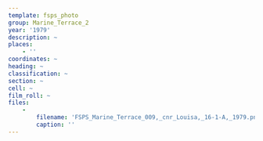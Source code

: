 ```yaml
---
template: fsps_photo
group: Marine_Terrace_2
year: '1979'
description: ~
places:
    - ''
coordinates: ~
heading: ~
classification: ~
section: ~
cell: ~
film_roll: ~
files:
    -
        filename: 'FSPS_Marine_Terrace_009,_cnr_Louisa,_16-1-A,_1979.png'
        caption: ''
---
```

